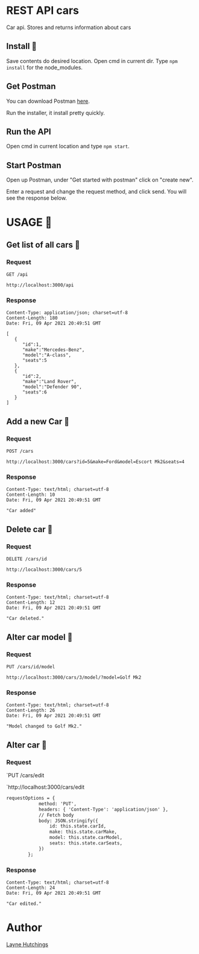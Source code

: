 # REST API cars

Car api. Stores and returns information about cars

## Install 🚀️

Save contents do desired location. Open cmd in current dir. Type ```npm install``` for the node_modules.

## Get Postman

You can download Postman [here](https://www.postman.com/downloads/).

Run the installer, it install pretty quickly.

## Run the API

Open cmd in current location and type ```npm start```.

## Start Postman

Open up Postman, under "Get started with postman" click on "create new".

Enter a request and change the request method, and click send. You will see the response below.

# USAGE 🎉️

## Get list of all cars 🚀️

### Request

`GET /api`

`http://localhost:3000/api`

### Response

```
Content-Type: application/json; charset=utf-8
Content-Length: 180
Date: Fri, 09 Apr 2021 20:49:51 GMT

[
   {
      "id":1,
      "make":"Mercedes-Benz",
      "model":"A-class",
      "seats":5
   },
   {
      "id":2,
      "make":"Land Rover",
      "model":"Defender 90",
      "seats":6
   }
]

```

## Add a new Car 🚀️

### Request

`POST /cars`

`http://localhost:3000/cars?id=5&make=Ford&model=Escort Mk2&seats=4`

### Response

```
Content-Type: text/html; charset=utf-8
Content-Length: 10
Date: Fri, 09 Apr 2021 20:49:51 GMT

"Car added"
```

## Delete car 🚀️

### Request

`DELETE /cars/id`

`http://localhost:3000/cars/5`

### Response

```
Content-Type: text/html; charset=utf-8
Content-Length: 12
Date: Fri, 09 Apr 2021 20:49:51 GMT

"Car deleted."
```

## Alter car model 🚀️

### Request

`PUT /cars/id/model`

`http://localhost:3000/cars/3/model/?model=Golf Mk2`

### Response

```
Content-Type: text/html; charset=utf-8
Content-Length: 26
Date: Fri, 09 Apr 2021 20:49:51 GMT

"Model changed to Golf Mk2."
```

## Alter car 🚀️

### Request

`PUT /cars/edit

`http://localhost:3000/cars/edit

```apache
requestOptions = {
            method: 'PUT',
            headers: { 'Content-Type': 'application/json' },
            // Fetch body
            body: JSON.stringify({ 
                id: this.state.carId, 
                make: this.state.carMake, 
                model: this.state.carModel, 
                seats: this.state.carSeats, 
            })
        };
```

### Response

```
Content-Type: text/html; charset=utf-8
Content-Length: 24
Date: Fri, 09 Apr 2021 20:49:51 GMT

"Car edited."
```

# Author

[Layne Hutchings](https://github.com/layne74)
